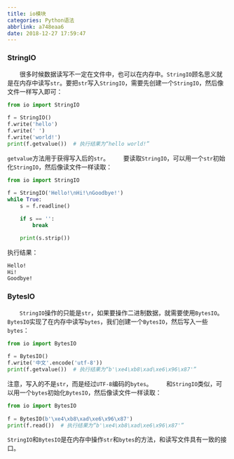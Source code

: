 ```yaml
---
title: io模块
categories: Python语法
abbrlink: a748eaa6
date: 2018-12-27 17:59:47
---
```

### StringIO

&emsp;&emsp;很多时候数据读写不一定在文件中，也可以在内存中。`StringIO`顾名思义就是在内存中读写`str`。要把`str`写入`StringIO`，需要先创建一个`StringIO`，然后像文件一样写入即可：<!--more-->

``` python
from io import StringIO
​
f = StringIO()
f.write('hello')
f.write(' ')
f.write('world!')
print(f.getvalue())  # 执行结果为“hello world!”
```

`getvalue`方法用于获得写入后的`str`。
&emsp;&emsp;要读取`StringIO`，可以用一个`str`初始化`StringIO`，然后像读文件一样读取：

``` python
from io import StringIO
​
f = StringIO('Hello!\nHi!\nGoodbye!')
while True:
    s = f.readline()

    if s == '':
        break

    print(s.strip())
```

执行结果：

``` bash
Hello!
Hi!
Goodbye!
```

### BytesIO

&emsp;&emsp;`StringIO`操作的只能是`str`，如果要操作二进制数据，就需要使用`BytesIO`。`BytesIO`实现了在内存中读写`bytes`，我们创建一个`BytesIO`，然后写入一些`bytes`：

``` python
from io import BytesIO
​
f = BytesIO()
f.write('中文'.encode('utf-8'))
print(f.getvalue())  # 执行结果为“b'\xe4\xb8\xad\xe6\x96\x87'”
```

注意，写入的不是`str`，而是经过`UTF-8`编码的`bytes`。
&emsp;&emsp;和`StringIO`类似，可以用一个`bytes`初始化`BytesIO`，然后像读文件一样读取：

``` python
from io import BytesIO
​
f = BytesIO(b'\xe4\xb8\xad\xe6\x96\x87')
print(f.read())  # 执行结果为“b'\xe4\xb8\xad\xe6\x96\x87'”
```

`StringIO`和`BytesIO`是在内存中操作`str`和`bytes`的方法，和读写文件具有一致的接口。